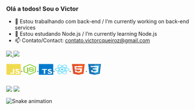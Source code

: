 ### Olá a todos! Sou o Victor

- 🔭 Estou trabalhando com back-end / I’m currently working on back-end services
- 🌱 Estou estudando Node.js / I’m currently learning Node.js
- 📫 Contato/Contact: contato.victorcqueiroz@gmail.com

<div style="display: inline_block">
  <a href="https://github.com/victorcqueiroz">
  <img height="150em" src="https://github-readme-stats.vercel.app/api?username=victorcqueiroz&show_icons=true&theme=ayu-mirage&include_all_commits=true&count_private=true"/> 
  <img height="150em" src="https://github-readme-stats.vercel.app/api/top-langs/?username=victorcqueiroz&layout=compact&langs_count=7&theme=ayu-mirage"/>
</div>
  
  <div style="display: inline_block"><br>
  <img align="center" alt="Victor-Js" height="30" width="40" src="https://raw.githubusercontent.com/devicons/devicon/master/icons/javascript/javascript-plain.svg">
      <img align="center" alt="Victor-Node" height="30" width="40" src="https://github.com/devicons/devicon/blob/master/icons/nodejs/nodejs-original.svg">
  <img align="center" alt="Victor-Ts" height="30" width="40" src="https://raw.githubusercontent.com/devicons/devicon/master/icons/typescript/typescript-plain.svg">
  <img align="center" alt="Victor-React" height="30" width="40" src="https://raw.githubusercontent.com/devicons/devicon/master/icons/react/react-original.svg">
  <img align="center" alt="Victor-HTML" height="30" width="40" src="https://raw.githubusercontent.com/devicons/devicon/master/icons/html5/html5-original.svg">
  <img align="center" alt="Victor-CSS" height="30" width="40" src="https://raw.githubusercontent.com/devicons/devicon/master/icons/css3/css3-original.svg">
</div>

##
  
  <div> 
  <a href = "mailto:contato.victorcqueiroz@gmail.com"><img src="https://img.shields.io/badge/Gmail-D14836?style=for-the-badge&logo=gmail&logoColor=white" target="_blank"></a>
  <a href="https://www.linkedin.com/in/victor-queiroz88" target="_blank"><img src="https://img.shields.io/badge/-LinkedIn-%230077B5?style=for-the-badge&logo=linkedin&logoColor=white" target="_blank"></a> 
    
![Snake animation](https://github.com/victorcqueiroz/victorcqueiroz/blob/output/github-contribution-grid-snake.svg)

